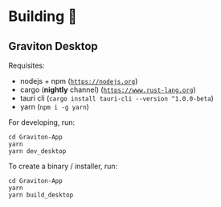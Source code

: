 # Building 🧰

## Graviton Desktop
Requisites:
- nodejs + npm ([`https://nodejs.org`](https://nodejs.org))
- cargo (**nightly** channel) ([`https://www.rust-lang.org`](https://www.rust-lang.org))
- tauri cli (`cargo install tauri-cli --version ^1.0.0-beta`)
- yarn (`npm i -g yarn`)


For developing, run:
```shell
cd Graviton-App
yarn
yarn dev_desktop
```

To create a binary / installer, run:
```shell
cd Graviton-App
yarn
yarn build_desktop
```
